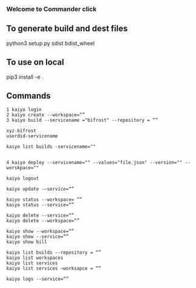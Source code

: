 ### Welcome to Commander click

## To generate build and dest files
python3 setup.py sdist bdist_wheel   

## To use on local
pip3 install -e .                                                           

## Commands
```
1 kaiyo login
2 kaiyo create --workspace=“”
3 kaiyo build --servicename ="bifrost" --repository = “”

xyz-bifrost
userdid-servicename

kaiyo list builds -servicename=""


4 kaiyo deploy --servicename="" --values="file.json" --version="" --worskpace=""

kaiyo logout

kaiyo update -—service=“”

kaiyo status --workspace= “”
kaiyo status --service=“”

kaiyo delete --service=“”
kaiyo delete --workspace=“”

kaiyo show --workspace=“”
kaiyo show --service=“”
kaiyo show bill 

kaiyo list builds --repository = “”
kaiyo list workspaces
kaiyo list services
kaiyo list services —worksapce = “”

kaiyo logs --service=“”
```